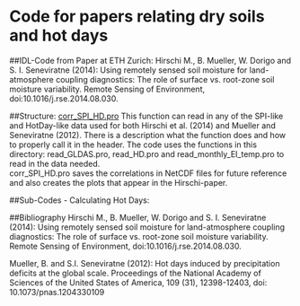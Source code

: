 # Code for papers relating dry soils and hot days
##IDL-Code from Paper at ETH Zurich: 
Hirschi M., B. Mueller, W. Dorigo and S. I. Seneviratne (2014): Using remotely sensed soil moisture for land-atmosphere coupling diagnostics: The role of surface vs. root-zone soil moisture variability. Remote Sensing of Environment,  doi:10.1016/j.rse.2014.08.030. 

##Structure:
[corr_SPI_HD.pro](corr_SPI_HD.pro) 
This function can read in any of the SPI-like and HotDay-like data used for both Hirschi et al. (2014) and Mueller and Seneviratne (2012). There is a description what the function does and how to properly call it in the header. 
The code uses the functions in this directory: read_GLDAS.pro, read_HD.pro and read_monthly_EI_temp.pro to read in the data needed.  
corr_SPI_HD.pro saves the correlations in NetCDF files for future reference and also creates the plots that appear in the Hirschi-paper.

##Sub-Codes - Calculating Hot Days:


##Bibliography
Hirschi M., B. Mueller, W. Dorigo and S. I. Seneviratne (2014): Using remotely sensed soil moisture for land-atmosphere coupling diagnostics: The role of surface vs. root-zone soil moisture variability. Remote Sensing of Environment,  doi:10.1016/j.rse.2014.08.030. 

Mueller, B. and S.I. Seneviratne (2012): Hot days induced by precipitation deficits at the global scale. Proceedings of the National Academy of Sciences of the United States of America, 109 (31), 12398-12403, doi: 10.1073/pnas.1204330109

